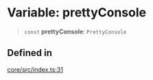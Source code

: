 # Variable: prettyConsole

> `const` **prettyConsole**: `PrettyConsole`

## Defined in

[core/src/index.ts:31](https://github.com/ai16z/eliza/blob/f44765cf90f453d2ecf80e9a2e5e7bb6d1533f70/core/src/index.ts#L31)
